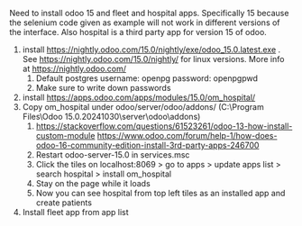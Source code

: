 Need to install odoo 15 and fleet and hospital apps. Specifically 15 because the selenium code given as example will not work in different versions of the interface. Also hospital is a third party app for version 15 of odoo.

1. install https://nightly.odoo.com/15.0/nightly/exe/odoo_15.0.latest.exe . See https://nightly.odoo.com/15.0/nightly/ for linux versions. More info at https://nightly.odoo.com/
   1. Default postgres username: openpg password: openpgpwd
   2. Make sure to write down passwords
2. install https://apps.odoo.com/apps/modules/15.0/om_hospital/
3. Copy om_hospital under odoo/server/odoo/addons/ (C:\Program Files\Odoo 15.0.20241030\server\odoo\addons)
   1. https://stackoverflow.com/questions/61523261/odoo-13-how-install-custom-module https://www.odoo.com/forum/help-1/how-does-odoo-16-community-edition-install-3rd-party-apps-246700
   2. Restart odoo-server-15.0 in services.msc
   3. Click the tiles on localhost:8069 > go to apps > update apps list > search hospital > install om_hospital
   4. Stay on the page while it loads
   5. Now you can see hospital from top left tiles as an installed app and create patients
4. Install fleet app from app list